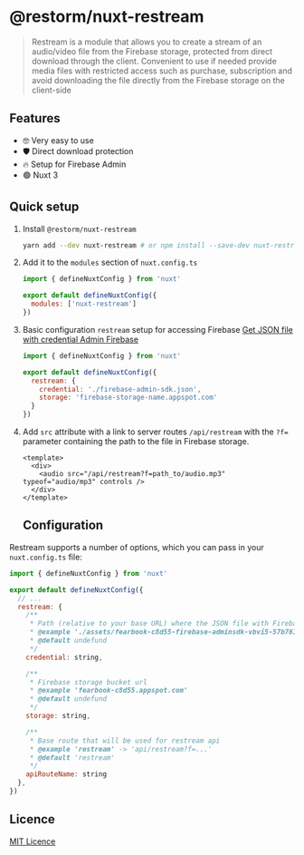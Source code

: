 
# @restorm/nuxt-restream

> Restream is a module that allows you to create a stream of an audio/video file from the Firebase storage, protected from direct download through the client. Convenient to use if needed provide media files with restricted access such as purchase, subscription and avoid downloading the file directly from the Firebase storage on the client-side

## Features

- 🤓 Very easy to use
- 🛡 Direct download protection
- 🔥 Setup for Firebase Admin
- 🟢 Nuxt 3

## Quick setup

1. Install `@restorm/nuxt-restream`

   ```bash
   yarn add --dev nuxt-restream # or npm install --save-dev nuxt-restream
   ```

2. Add it to the `modules` section of `nuxt.config.ts`
   ```js
   import { defineNuxtConfig } from 'nuxt'

   export default defineNuxtConfig({
     modules: ['nuxt-restream']
   })
   ```

3. Basic configuration `restream` setup for accessing Firebase [Get JSON file with credential Admin Firebase](https://console.firebase.google.com/project/_/settings/serviceaccounts/adminsdk)
   ```js
   import { defineNuxtConfig } from 'nuxt'

   export default defineNuxtConfig({     
     restream: {
       credential: './firebase-admin-sdk.json',
       storage: 'firebase-storage-name.appspot.com'
     }
   })
   ```

4. Add `src` attribute with a link to server routes `/api/restream` with the `?f=` parameter containing the path to the file in Firebase storage.

   ```vue
   <template>
     <div>
       <audio src="/api/restream?f=path_to/audio.mp3" typeof="audio/mp3" controls />
     </div>
   </template>
   ```

   ## Configuration

Restream supports a number of options, which you can pass in your `nuxt.config.ts` file:

```js
import { defineNuxtConfig } from 'nuxt'

export default defineNuxtConfig({
  // ...
  restream: {
    /**
     * Path (relative to your base URL) where the JSON file with Firebase admin credentials.
     * @example './assets/fearbook-c8d55-firebase-adminsdk-vbvi5-57b761f13c.json'
     * @default undefund
     */
    credential: string,

    /**
     * Firebase storage bucket url
     * @example 'fearbook-c8d55.appspot.com'
     * @default undefund
     */
    storage: string,

    /**
     * Base route that will be used for restream api
     * @example 'restream' -> 'api/restream?f=...'
     * @default 'restream' 
     */
    apiRouteName: string
  },
})
```

## Licence

[MIT Licence](./LICENCE)
